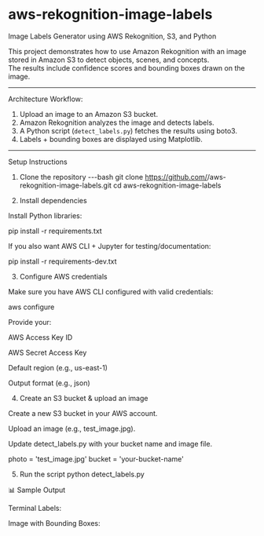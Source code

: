# aws-rekognition-image-labels
Image Labels Generator using AWS Rekognition, S3, and Python

This project demonstrates how to use Amazon Rekognition with an image stored in Amazon S3 to detect objects, scenes, and concepts.  
The results include confidence scores and bounding boxes drawn on the image.

---

Architecture Workflow:
1. Upload an image to an Amazon S3 bucket.
2. Amazon Rekognition analyzes the image and detects labels.
3. A Python script (`detect_labels.py`) fetches the results using boto3.
4. Labels + bounding boxes are displayed using Matplotlib.

---

Setup Instructions

1. Clone the repository
---bash
git clone https://github.com/<your-username>/aws-rekognition-image-labels.git
cd aws-rekognition-image-labels

2. Install dependencies

Install Python libraries:

pip install -r requirements.txt


If you also want AWS CLI + Jupyter for testing/documentation:

pip install -r requirements-dev.txt

3. Configure AWS credentials

Make sure you have AWS CLI configured with valid credentials:

aws configure


Provide your:

AWS Access Key ID

AWS Secret Access Key

Default region (e.g., us-east-1)

Output format (e.g., json)

4. Create an S3 bucket & upload an image

Create a new S3 bucket in your AWS account.

Upload an image (e.g., test_image.jpg).

Update detect_labels.py with your bucket name and image file.

photo = 'test_image.jpg'
bucket = 'your-bucket-name'

5. Run the script
python detect_labels.py

📊 Sample Output

Terminal Labels:


Image with Bounding Boxes:

